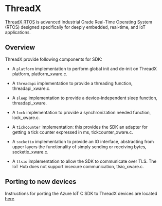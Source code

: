 
# ThreadX

[ThreadX RTOS](https://rtos.com/) is advanced Industrial Grade Real-Time Operating System (RTOS) designed specifically for deeply embedded, real-time, and IoT applications.

## Overview

ThreadX provide following components for SDK:

- A `platform` implementation to perform global init and de-init on ThreadX platform, platform_xware.c.

- A `threadapi` implementation to provide a threading function, threadapi_xware.c.

- A `sleep` implementation to provide a device-independent sleep function, threadapi_xware.

- A `lock` implementation to provide a synchronization needed function, lock_xware.c.

- A `tickcounter` implementation: this provides the SDK an adapter for getting a tick counter expressed in ms, 
tickcounter_xware.c.

- A `socketio` implementation to provide an IO interface, abstracting from upper layers the functionality of 
simply sending or receiving bytes, socketio_xware.c.

- A `tlsio` implementation to allow the SDK to communicate over TLS. The IoT Hub does not support insecure
communication, tlsio_xware.c.

## Porting to new devices

Instructions for porting the Azure IoT C SDK to ThreadX devices are located
[here](https://github.com/Azure/azure-c-shared-utility/blob/master/devdoc/porting_guide.md).
